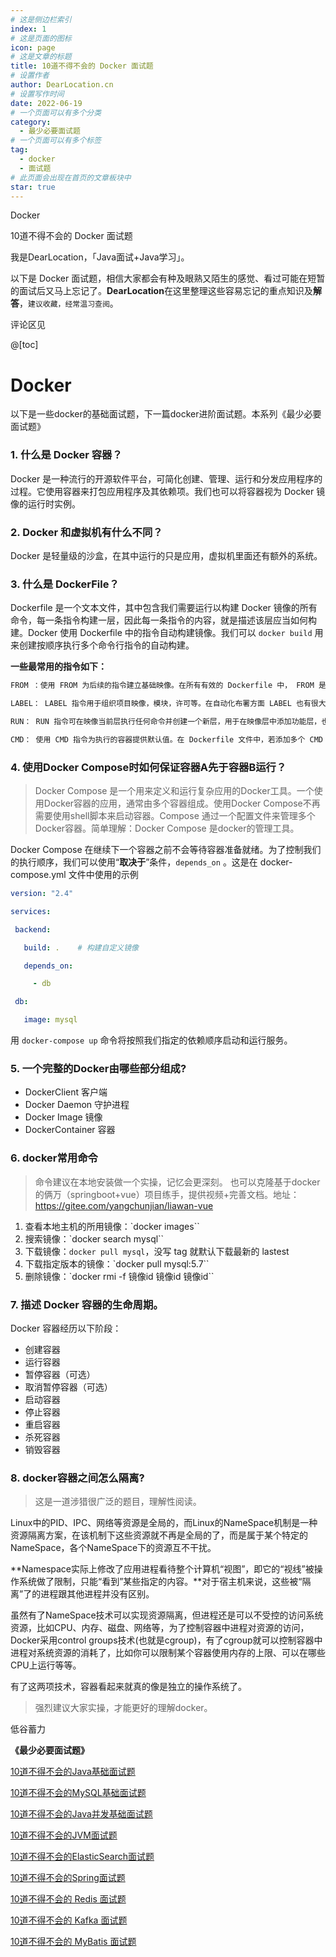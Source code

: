 ```yaml
---
# 这是侧边栏索引
index: 1
# 这是页面的图标
icon: page
# 这是文章的标题
title: 10道不得不会的 Docker 面试题
# 设置作者
author: DearLocation.cn
# 设置写作时间
date: 2022-06-19
# 一个页面可以有多个分类
category:
  - 最少必要面试题
# 一个页面可以有多个标签
tag:
  - docker
  - 面试题
# 此页面会出现在首页的文章板块中
star: true
---
```


Docker

<!-- more -->

10道不得不会的 Docker 面试题

我是DearLocation，「Java面试+Java学习」。

以下是 Docker 面试题，相信大家都会有种及眼熟又陌生的感觉、看过可能在短暂的面试后又马上忘记了。**DearLocation**在这里整理这些容易忘记的重点知识及**解答**，`建议收藏，经常温习查阅`。

评论区见

@[toc]

# Docker


以下是一些docker的基础面试题，下一篇docker进阶面试题。本系列《最少必要面试题》

### 1. 什么是 Docker 容器？

Docker 是一种流行的开源软件平台，可简化创建、管理、运行和分发应用程序的过程。它使用容器来打包应用程序及其依赖项。我们也可以将容器视为 Docker 镜像的运行时实例。


### 2. Docker 和虚拟机有什么不同？

Docker 是轻量级的沙盒，在其中运行的只是应用，虚拟机里面还有额外的系统。

### 3. 什么是 DockerFile？

Dockerfile 是一个文本文件，其中包含我们需要运行以构建 Docker 镜像的所有命令，每一条指令构建一层，因此每一条指令的内容，就是描述该层应当如何构建。Docker 使用 Dockerfile 中的指令自动构建镜像。我们可以 `docker build` 用来创建按顺序执行多个命令行指令的自动构建。

**一些最常用的指令如下：**

```bash
FROM ：使用 FROM 为后续的指令建立基础映像。在所有有效的 Dockerfile 中， FROM 是第一条指令。

LABEL： LABEL 指令用于组织项目映像，模块，许可等。在自动化布署方面 LABEL 也有很大用途。在 LABEL 中指定一组键值对，可用于程序化配置或布署 Docker 。

RUN： RUN 指令可在映像当前层执行任何命令并创建一个新层，用于在映像层中添加功能层，也许最来的层会依赖它。

CMD： 使用 CMD 指令为执行的容器提供默认值。在 Dockerfile 文件中，若添加多个 CMD 指令，只有最后的 CMD 指令运行。
```

### 4. 使用Docker Compose时如何保证容器A先于容器B运行？

> Docker Compose 是一个用来定义和运行复杂应用的Docker工具。一个使用Docker容器的应用，通常由多个容器组成。使用Docker Compose不再需要使用shell脚本来启动容器。Compose 通过一个配置文件来管理多个Docker容器。简单理解：Docker Compose 是docker的管理工具。

Docker Compose 在继续下一个容器之前不会等待容器准备就绪。为了控制我们的执行顺序，我们可以使用“**取决于**”条件，`depends_on` 。这是在 docker-compose.yml 文件中使用的示例

```yml
version: "2.4"

services:

 backend:

   build: .    # 构建自定义镜像

   depends_on:

     - db

 db:

   image: mysql
```

用 `docker-compose up` 命令将按照我们指定的依赖顺序启动和运行服务。


### 5. 一个完整的Docker由哪些部分组成?

- DockerClient 客户端
- Docker Daemon 守护进程
- Docker Image 镜像
- DockerContainer 容器 


### 6. docker常用命令

> 命令建议在本地安装做一个实操，记忆会更深刻。
> 也可以克隆基于docker的俩万（springboot+vue）项目练手，提供视频+完善文档。地址：<https://gitee.com/yangchunjian/liawan-vue>


1. 查看本地主机的所用镜像：`docker images``
2. 搜索镜像：`docker search mysql``
3. 下载镜像：`docker pull mysql`，没写 tag 就默认下载最新的 lastest
4. 下载指定版本的镜像：`docker pull mysql:5.7``
5. 删除镜像：`docker rmi -f 镜像id 镜像id 镜像id``

### 7. 描述 Docker 容器的生命周期。

Docker 容器经历以下阶段：

- 创建容器
- 运行容器
- 暂停容器（可选）
- 取消暂停容器（可选）
- 启动容器
- 停止容器
- 重启容器
- 杀死容器
- 销毁容器

### 8. docker容器之间怎么隔离?

> 这是一道涉猎很广泛的题目，理解性阅读。

Linux中的PID、IPC、网络等资源是全局的，而Linux的NameSpace机制是一种资源隔离方案，在该机制下这些资源就不再是全局的了，而是属于某个特定的NameSpace，各个NameSpace下的资源互不干扰。

​​**Namespace实际上修改了应用进程看待整个计算机“视图”，即它的“视线”被操作系统做了限制，只能“看到”某些指定的内容​​。**对于宿主机来说，这些被“隔离”了的进程跟其他进程并没有区别。

虽然有了NameSpace技术可以实现资源隔离，但进程还是可以不受控的访问系统资源，比如CPU、内存、磁盘、网络等，为了控制容器中进程对资源的访问，Docker采用control groups技术(也就是cgroup)，有了cgroup就可以控制容器中进程对系统资源的消耗了，比如你可以限制某个容器使用内存的上限、可以在哪些CPU上运行等等。

有了这两项技术，容器看起来就真的像是独立的操作系统了。


> 强烈建议大家实操，才能更好的理解docker。

低谷蓄力


**《最少必要面试题》**

[10道不得不会的Java基础面试题](https://javapub.blog.csdn.net/article/details/122011870)

[10道不得不会的MySQL基础面试题](https://javapub.blog.csdn.net/article/details/122087243)

[10道不得不会的Java并发基础面试题](https://javapub.blog.csdn.net/article/details/122159231)

[10道不得不会的JVM面试题](https://javapub.blog.csdn.net/article/details/124008535)

[10道不得不会的ElasticSearch面试题](https://blog.csdn.net/qq_40374604/article/details/123761794)

[10道不得不会的Spring面试题](https://blog.csdn.net/qq_40374604/category_11740063.html)

[10道不得不会的 Redis 面试题](https://blog.csdn.net/qq_40374604/category_11740063.html)

[10道不得不会的 Kafka 面试题](https://blog.csdn.net/qq_40374604/category_11740063.html)

[10道不得不会的 MyBatis 面试题](https://blog.csdn.net/qq_40374604/category_11740063.html)




